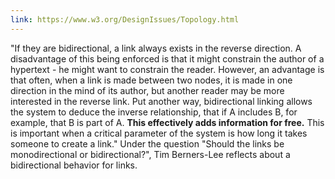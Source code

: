 ```yaml
---
link: https://www.w3.org/DesignIssues/Topology.html
---
```

"If they are bidirectional, a link always exists in the reverse direction. A disadvantage of this being enforced is that it might constrain the author of a hypertext - he might want to constrain the reader. However, an advantage is that often, when a link is made between two nodes, it is made in one direction in the mind of its author, but another reader may be more interested in the reverse link. Put another way, bidirectional linking allows the system to deduce the inverse relationship, that if A includes B, for example, that B is part of A. **This effectively adds information for free.** This is important when a critical parameter of the system is how long it takes someone to create a link." Under the question "Should the links be monodirectional or bidirectional?", Tim Berners-Lee reflects about a bidirectional behavior for links.